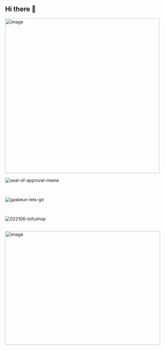 ## Hi there 👋
<img width="498" height="498" alt="image" src="https://github.com/user-attachments/assets/ed31e754-57ca-4c68-9605-591ef033d4c5" />
<br/>

![seal-of-approval-meme](https://github.com/user-attachments/assets/864cb21d-5ae2-4fa6-97b6-f70b69454b1d)

<br/>

![gaskeun-lets-go](https://github.com/user-attachments/assets/f8d9d58d-4062-4924-807e-06a58150023a)

<br/>


![022106-tofushop](https://github.com/user-attachments/assets/06540db5-7e50-4dd2-8413-bb1bdce57374)

<br/>
<img width="500" height="366" alt="image" src="https://github.com/user-attachments/assets/495b341a-0f6f-4f35-94f1-2be5281200ae" />



<!--
**maharce/maharce** is a ✨ _special_ ✨ repository because its `README.md` (this file) appears on your GitHub profile.

Here are some ideas to get you started:

- 🔭 I’m currently working on ...
- 🌱 I’m currently learning ...
- 👯 I’m looking to collaborate on ...
- 🤔 I’m looking for help with ...
- 💬 Ask me about ...
- 📫 How to reach me: ...
- 😄 Pronouns: ...
- ⚡ Fun fact: ...
-->
